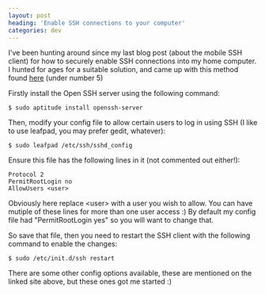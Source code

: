 ```yaml
---
layout: post
heading: 'Enable SSH connections to your computer'
categories: dev
---
```


I've been hunting around since my last blog post (about the mobile SSH client) for how to securely enable SSH connections into my home computer. I hunted for ages for a suitable solution, and came up with this method found [here](http://web.archive.org/web/20080922084118/http://users.piuha.net/martti/comp/ubuntu/en/install.html) (under number 5)

Firstly install the Open SSH server using the following command:

    $ sudo aptitude install openssh-server

Then, modify your config file to allow certain users to log in using SSH (I like to use leafpad, you may prefer gedit, whatever):

    $ sudo leafpad /etc/ssh/sshd_config

Ensure this file has the following lines in it (not commented out either!):

    Protocol 2
    PermitRootLogin no
    AllowUsers <user>

Obviously here replace &lt;user&gt; with a user you wish to allow. You can have mutiple of these lines for more than one user access :) By default my config file had "PermitRootLogin yes" so you will want to change that.

So save that file, then you need to restart the SSH client with the following command to enable the changes:

    $ sudo /etc/init.d/ssh restart

There are some other config options available, these are mentioned on the linked site above, but these ones got me started :)

